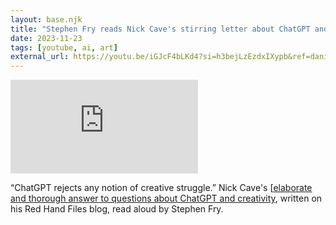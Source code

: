 ```yaml
---
layout: base.njk
title: "Stephen Fry reads Nick Cave's stirring letter about ChatGPT and human creativity"
date: 2023-11-23
tags: [youtube, ai, art]
external_url: https://youtu.be/iGJcF4bLKd4?si=h3bejLzEzdxIXypb&ref=daniel.pizza
---
```


<div class="mt-7 relative w-full pb-[56.25%] overflow-hidden">
  <iframe
    class="absolute top-0 left-0 w-full h-full"
    src="https://www.youtube-nocookie.com/embed/iGJcF4bLKd4?si=h3bejLzEzdxIXypb&amp;controls=0" 
    title="YouTube video player"
    frameborder="0"
    allow="accelerometer; autoplay; clipboard-write; encrypted-media; gyroscope; picture-in-picture; web-share"
    referrerpolicy="strict-origin-when-cross-origin"
    allowfullscreen>
  </iframe>
</div>

“ChatGPT rejects any notion of creative struggle.” Nick Cave's [[elaborate and thorough answer to questions about ChatGPT and creativity](https://www.theredhandfiles.com/chatgpt-making-things-faster-and-easier/?ref=daniel.pizza "Nick Cave on The Red Hand Files, responding to a question on ChatGPT"), written on his Red Hand Files blog, read aloud by Stephen Fry.